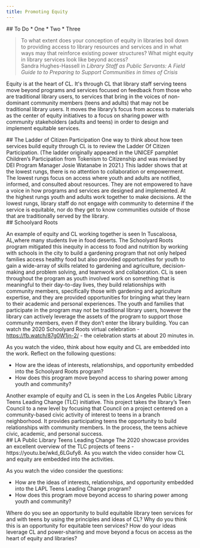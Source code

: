 ```yaml
---
title: Promoting Equity
---
```


<div class="tasks" markdown="1">
## To Do
* One
* Two
* Three
</div>
 
> To what extent does your conception of equity in libraries boil down to providing access to library resources and services and in what ways may that reinforce existing power structures? What might equity in library services look like beyond access?<br/>Sandra Hughes-Hassell in _Library Staff as Public Servants: A Field Guide to to Preparing to Support Communities in times of Crisis_

Equity is at the heart of CL. It's through CL that library staff serving teens move beyond programs and services focused on feedback from those who are traditional library users, to services that bring in the voices of non-dominant community members (teens and adults) that may not be traditional library users. It moves the library’s focus from access to materials as the center of equity initiatives to a focus on sharing power with community stakeholders (adults and teens) in order to design and implement equitable services. 


<div class="callout info" markdown="1">
## The Ladder of Citizen Participation
One way to think about how teen services build equity through CL is to review the Ladder Of Citizen Participation.  (The ladder originally appeared in the UNICEF pamphlet Children’s Participation from Tokenism to Citizenship and was revised by DEI Program Manager Josie Watanabe in 2021.)  This ladder shows that at the lowest rungs, there is no attention to collaboration or empowerment. The lowest rungs focus on access where youth and adults are notified, informed, and consulted about resources. They are not empowered to have a voice in how programs and services are designed and implemented. At the highest rungs youth and adults work together to make decisions.  At the lowest rungs, library staff do not engage with community to determine if the service is equitable, nor do they get to know communities outside of those that are traditionally served by the library.
</div>

<div class="callout" markdown="1">
## Schoolyard Roots

An example of equity and CL working together is seen In Tuscaloosa, AL,where many students live in food deserts. The Schoolyard Roots program mitigated this inequity in access to food and nutrition by working with schools in the city to build a gardening program that not only helped families access healthy food but also provided opportunities for youth to gain a wide-array of skills related to gardening and agriculture, decision-making and problem solving, and teamwork and collaboration. CL is seen throughout the program as youth involved work on something that is meaningful to their day-to-day lives, they build relationships with community members, specifically those with gardening and agriculture expertise, and they are provided opportunities for bringing what they learn to their academic and personal experiences.  The youth and families that participate in the program may not be traditional library users, however the library can actively leverage the assets of the program to support those community members, even if they don’t enter the library building. 
You can watch the 2020 Schoolyard Roots virtual celebration - https://fb.watch/87g0W1jn-2/ - the celebration starts at about 20 minutes in.  

As you watch the video, think about how equity and CL are embedded into the work. Reflect on the following questions: 
* How are the ideas of interests, relationships, and opportunity embedded into the Schoolyard Roots program?
* How does this program move beyond access to sharing power among youth and community?

</div>
Another example of equity and CL is seen in the Los Angeles Public Library Teens Leading Change (TLC) initiative.  This project takes the library’s Teen Council to a new level by focusing that Council on a project centered on a community-based civic activity of interest to teens in a branch neighborhood. It provides participating teens the opportunity to build relationships with community members. In the process, the teens achieve civic, academic, and personal success. 


<div class="callout videos" markdown="1">
## LA Public Library Teens Leading Change
The 2020 showcase provides an excellent overview of the TLC projects of teens - https://youtu.be/wkd_6LGufy8.  As you watch the video consider how CL and equity are embedded into the activities. 

As you watch the video consider the questions:
* How are the ideas of interests, relationships, and opportunity embedded into the LAPL Teens Leading Change program?
* How does this program move beyond access to sharing power among youth and community?
</div>

Where do you see an opportunity to build equitable library teen services for and with teens by using the principles and ideas of CL?  Why do you think this is an opportunity for equitable teen services? How do your ideas leverage CL and power-sharing and move beyond a focus on access as the heart of equity and libraries?





